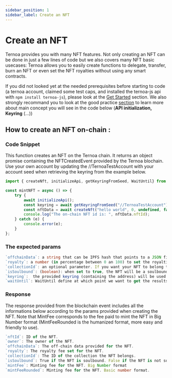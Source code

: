 ```yaml
---
sidebar_position: 1
sidebar_label: Create an NFT
---
```


# Create an NFT

Ternoa provides you with many NFT features. Not only creating an NFT can be done in just a few lines of code but we also covers many NFT basic usecases: Ternoa allows you to easily create functions to delegate, transfer, burn an NFT or even set the NFT royalties without using any smart contracts.

If you did not looked yet at the needed prerequisites before starting to code (a ternoa account, claimed some test caps, and installed the ternoa-js api with `npm install ternoa-js`), please look at the [Get Started]("") section. We also strongly recommand you to look at the good practice [section]("") to learn more about main concept you will see in the code below (**API initialization, Keyring** (...))

## How to create an NFT on-chain : 

### Code Snippet
This function creates an NFT on the Ternoa chain. It returns an object promise containing the NFTCreatedEvent provided by the Ternoa blochain.
Use your own account by updating the //TernoaTestAccount with your account seed when retrieving the keyring from the example below.

```typescript showLineNumbers
import { createNft, initializeApi, getKeyringFromSeed, WaitUntil} from "ternoa-js";

const mintNFT = async () => {
	try {
		await initializeApi();
		const keyring = await getKeyringFromSeed("//TernoaTestAccount");
		const nftData = await createNft("hello world", 0, undefined, false, keyring, WaitUntil.BlockInclusion);
		console.log("The on-chain NFT id is: ", nftData.nftId);
	} catch (e) {
		console.error(e);
	}
};
```

### The expected params
```typescript
`offchainData`: a string that can be IPFS hash that points to a JSON file, a plain text, a small JSON string, or a link to either a static or a dynamic file.
`royalty`: a number (in percentage between 0 an 100) to set the royalties taken by the owner for each NFT sale.
`collectionId`: an optional parameter. If you want your NFT to belong to a collection, add the collection id here otherwise keep it undefined.
`isSoulbound`: (boolean): when set to true, the NFT will be a soulbound NFT. Default is false.
`keyring`:  the provided keyring (containing the address) will be used to sign the transactio and pay the execution fee.
`waitUntil`: WaitUntil define at which point we want to get the results of the transaction execution: BlockInclusion or BlockFinalization.
```
### Response
The response provided from the blockchain event includes all the informations below according to the params provided when creating the NFT. Note that MintFee corresponds to the fee paid to mint the NFT in Big Number format (MintFeeRounded is the humanized format, more easy and friendly to use).

```typescript
`nftId`: ID of the NFT.
`owner`: The owner of the NFT.
`offchainData`: The off-chain data provided for the NFT.
`royalty`: The royalty fee set for the NFT.
`collectionId`: The ID of the collection the NFT belongs.
`isSoulbound`: True if the NFT is soulbound. False if the NFT is not soulbound.
`mintFee`: Minting fee for the NFT. Big Number format
`mintFeeRounded`: Minting fee for the NFT. Basic number format.
```

